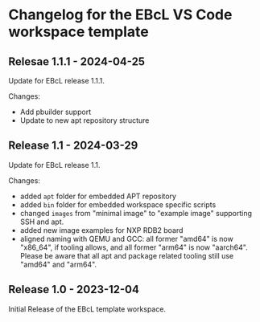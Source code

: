 # Changelog for the EBcL VS Code workspace template


## Relesae 1.1.1 - 2024-04-25

Update for EBcL release 1.1.1.

Changes:
- Add pbuilder support
- Update to new apt repository structure


## Release 1.1 - 2024-03-29

Update for EBcL release 1.1.

Changes:
- added `apt` folder for embedded APT repository
- added `bin` folder for embedded workspace specific scripts
- changed `images` from "minimal image" to "example image" supporting SSH and apt.
- added new image examples for NXP RDB2 board
- aligned naming with QEMU and GCC: all former "amd64" is now "x86_64", if tooling allows, and all former "arm64" is now "aarch64". Please be aware that all apt and package related tooling still use "amd64" and "arm64".


## Release 1.0 - 2023-12-04

Initial Release of the EBcL template workspace.
